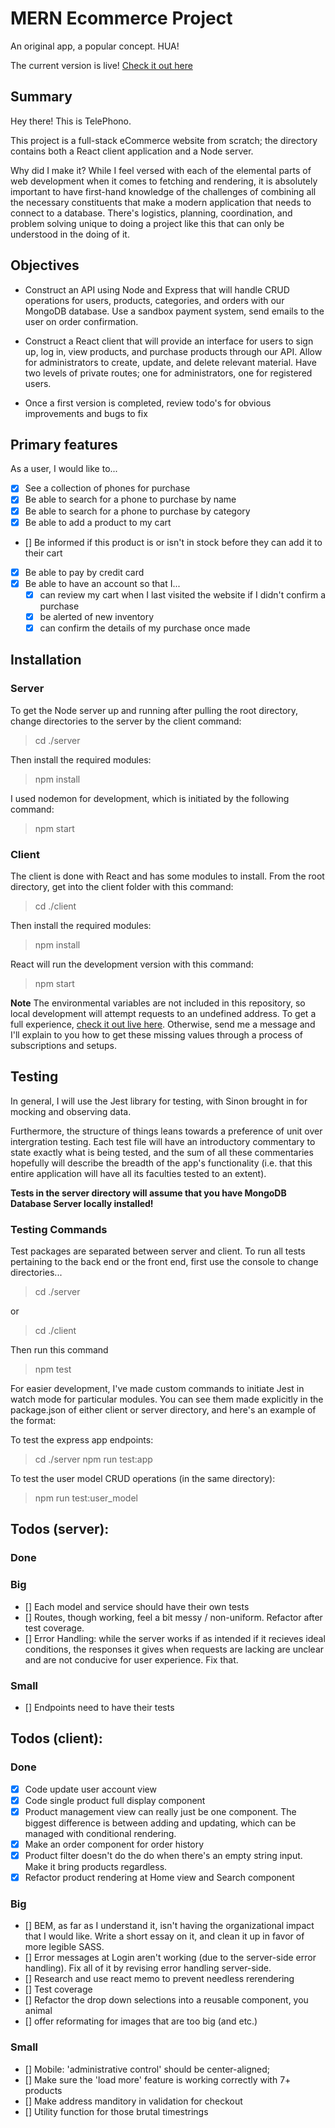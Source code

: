 # MERN Ecommerce Project

An original app, a popular concept. HUA!

The current version is live! [Check it out here](https://telephono.netlify.app/)

## Summary

Hey there! This is TelePhono.

This project is a full-stack eCommerce website from scratch; the directory contains both a React client application and a Node server.

Why did I make it? While I feel versed with each of the elemental parts of web development when it comes to fetching and rendering, it is absolutely important to have first-hand knowledge of the challenges of combining all the necessary constituents that make a modern application that needs to connect to a database. There's logistics, planning, coordination, and problem solving unique to doing a project like this that can only be understood in the doing of it.

## Objectives

- Construct an API using Node and Express that will handle CRUD operations for users, products, categories, and orders with our MongoDB database. Use a sandbox payment system, send emails to the user on order confirmation.

- Construct a React client that will provide an interface for users to sign up, log in, view products, and purchase products through our API. Allow for administrators to create, update, and delete relevant material. Have two levels of private routes; one for administrators, one for registered users.

- Once a first version is completed, review todo's for obvious improvements and bugs to fix

## Primary features

As a user, I would like to...

- [x] See a collection of phones for purchase
- [x] Be able to search for a phone to purchase by name
- [x] Be able to search for a phone to purchase by category
- [x] Be able to add a product to my cart
- [] Be informed if this product is or isn't in stock before they can add it to their cart
- [x] Be able to pay by credit card
- [x] Be able to have an account so that I...
  - [x] can review my cart when I last visited the website if I didn't confirm a purchase
  - [x] be alerted of new inventory
  - [x] can confirm the details of my purchase once made

## Installation

### Server

To get the Node server up and running after pulling the root directory, change directories to the server by the client command:

> cd ./server

Then install the required modules:

> npm install

I used nodemon for development, which is initiated by the following command:

> npm start

### Client

The client is done with React and has some modules to install. From the root directory, get into the client folder with this command:

> cd ./client

Then install the required modules:

> npm install

React will run the development version with this command:

> npm start

**Note** The environmental variables are not included in this repository, so local development will attempt requests to an undefined address. To get a full experience, [check it out live here](https://telephono.netlify.app/). Otherwise, send me a message and I'll explain to you how to get these missing values through a process of subscriptions and setups.

## Testing

In general, I will use the Jest library for testing, with Sinon brought in for mocking and observing data.

Furthermore, the structure of things leans towards a preference of unit over intergration testing. Each test file will have an introductory commentary to state exactly what is being tested, and the sum of all these commentaries hopefully will describe the breadth of the app's functionality (i.e. that this entire application will have all its faculties tested to an extent).

**Tests in the server directory will assume that you have MongoDB Database Server locally installed!**

### Testing Commands

Test packages are separated between server and client. To run all tests pertaining to the back end or the front end, first use the console to change directories...

> cd ./server

or

> cd ./client

Then run this command

> npm test

For easier development, I've made custom commands to initiate Jest in watch mode for particular modules. You can see them made explicitly in the package.json of either client or server directory, and here's an example of the format:

To test the express app endpoints:

> cd ./server
> npm run test:app

To test the user model CRUD operations (in the same directory):

> npm run test:user_model

## Todos (server):

### Done

### Big

- [] Each model and service should have their own tests
- [] Routes, though working, feel a bit messy / non-uniform. Refactor after test coverage.
- [] Error Handling: while the server works if as intended if it recieves ideal conditions, the responses it gives when requests are lacking are unclear and are not conducive for user experience. Fix that.

### Small

- [] Endpoints need to have their tests

## Todos (client):

### Done

- [x] Code update user account view
- [x] Code single product full display component
- [x] Product management view can really just be one component. The biggest difference is between adding and updating, which can be managed with conditional rendering.
- [x] Make an order component for order history
- [x] Product filter doesn't do the do when there's an empty string input. Make it bring products regardless.
- [x] Refactor product rendering at Home view and Search component

### Big

- [] BEM, as far as I understand it, isn't having the organizational impact that I would like. Write a short essay on it, and clean it up in favor of more legible SASS.
- [] Error messages at Login aren't working (due to the server-side error handling). Fix all of it by revising error handling server-side.
- [] Research and use react memo to prevent needless rerendering
- [] Test coverage
- [] Refactor the drop down selections into a reusable component, you animal
- [] offer reformating for images that are too big (and etc.)

### Small

- [] Mobile: 'administrative control' should be center-aligned;
- [] Make sure the 'load more' feature is working correctly with 7+ products
- [] Make address manditory in validation for checkout
- [] Utility function for those brutal timestrings
